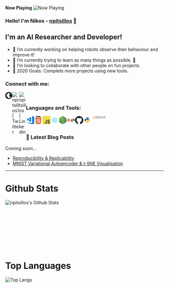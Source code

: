 **Now Playing**
<img src="http://18.130.229.47:80" width="256" height="64" alt="Now Playing">

### Hello! I'm Nikos - [npitsillos][website] 👋

## I'm an AI Researcher and Developer!
- 🔭 I’m currently working on helping robots observe their behaviour and improve it!
- 🌱 I’m currently trying to learn as many things as possible. 🤣
- 👯 I’m looking to collaborate with other people on fun projects.
- 🥅 2020 Goals: Complete more projects using new tools.

### Connect with me:

[<img align="left" alt="npitsillos.github.io" width="22px" src="https://raw.githubusercontent.com/iconic/open-iconic/master/svg/globe.svg" />][website]
[<img align="left" alt="npitsillos1 | Twitter" width="22px" src="https://cdn.jsdelivr.net/npm/simple-icons@v3/icons/twitter.svg" />][twitter]
[<img align="left" alt="npitsillos | LinkedIn" width="22px" src="https://cdn.jsdelivr.net/npm/simple-icons@v3/icons/linkedin.svg" />][linkedin]

<br />

### Languages and Tools:

<img align="left" alt="Visual Studio Code" width="26px" src="https://raw.githubusercontent.com/github/explore/80688e429a7d4ef2fca1e82350fe8e3517d3494d/topics/visual-studio-code/visual-studio-code.png" />
<img align="left" alt="HTML5" width="26px" src="https://raw.githubusercontent.com/github/explore/80688e429a7d4ef2fca1e82350fe8e3517d3494d/topics/html/html.png" />
<img align="left" alt="JavaScript" width="26px" src="https://raw.githubusercontent.com/github/explore/80688e429a7d4ef2fca1e82350fe8e3517d3494d/topics/javascript/javascript.png" />
<img align="left" alt="React" width="26px" src="https://raw.githubusercontent.com/github/explore/80688e429a7d4ef2fca1e82350fe8e3517d3494d/topics/react/react.png" />
<img align="left" alt="Node.js" width="26px" src="https://raw.githubusercontent.com/github/explore/80688e429a7d4ef2fca1e82350fe8e3517d3494d/topics/nodejs/nodejs.png" />
<img align="left" alt="Git" width="26px" src="https://raw.githubusercontent.com/github/explore/80688e429a7d4ef2fca1e82350fe8e3517d3494d/topics/git/git.png" />
<img align="left" alt="GitHub" width="26px" src="https://raw.githubusercontent.com/github/explore/78df643247d429f6cc873026c0622819ad797942/topics/github/github.png" />
<img align="left" alt="Python" width="26px" src="https://raw.githubusercontent.com/github/explore/80688e429a7d4ef2fca1e82350fe8e3517d3494d/topics/python/python.png" />
<img align="left" alt="Pytorch" width="50px" src="https://github.com/npitsillos/npitsillos/blob/master/pytorch-logo-dark.png" />

<br />
<br />

### 📕 Latest Blog Posts
Coming soon...
<!-- BLOG-POST-LIST:START -->
- [Reproducibility &amp; Replicability](/blog/2021/repricability/)
- [MNIST Variational Autoencoder &amp; t-SNE Visualisation](/blog/2020/mnistvae/)
<!-- BLOG-POST-LIST:END -->

---

# Github Stats
<img align="left" alt="npitsillos's Github Stats" src="https://github-readme-stats.vercel.app/api?username=npitsillos&show_icons=true&hide_border=true&theme=gruvbox&" />

<br />
<br />
<br />
<br />
<br />
<br />
<br />
<br />
<br />

# Top Languages

![Top Langs](https://github-readme-stats.vercel.app/api/top-langs/?username=npitsillos&layout=compact)

[website]: https://npitsillos.github.io
[twitter]: https://twitter.com/npitsillos1
[linkedin]: https://www.linkedin.com/in/nikolas-pitsillos-22b0abb4/
